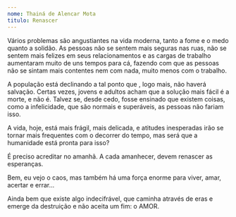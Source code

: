 ```yaml
---
nome: Thainá de Alencar Mota
titulo: Renascer
---
```


Vários problemas são angustiantes na vida moderna, tanto a fome e o medo quanto a solidão. As pessoas não se sentem mais seguras nas ruas, não se sentem mais felizes em seus relacionamentos e as cargas de trabalho aumentaram muito de uns tempos para cá, fazendo com que as pessoas não se sintam mais contentes nem com nada, muito menos com o trabalho.

A população está declinando a tal ponto que , logo mais, não haverá salvação. Certas vezes, jovens e adultos acham que a solução mais fácil é a morte, e não é. Talvez se, desde cedo, fosse ensinado que  existem coisas, como a infelicidade, que são  normais e superáveis, as pessoas não fariam isso.

A vida, hoje, está mais frágil, mais delicada, e atitudes inesperadas irão se tornar mais frequentes com o decorrer do tempo, mas será que a humanidade está pronta para isso?

É preciso acreditar no amanhã. A cada amanhecer, devem renascer as esperanças.

Bem, eu vejo o caos, mas também há uma força enorme para viver, amar, acertar e errar...

Ainda bem que existe algo indecifrável, que caminha através de eras e emerge da destruição e não aceita um fim: o AMOR.

